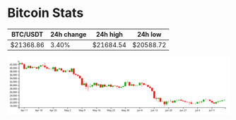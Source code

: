 # Bitcoin Stats

BTC/USDT|24h change|24h high|24h low|
|---|---|---|---|
|$21368.86|3.40%|$21684.54|$20588.72|

<img src="./chart.svg">
